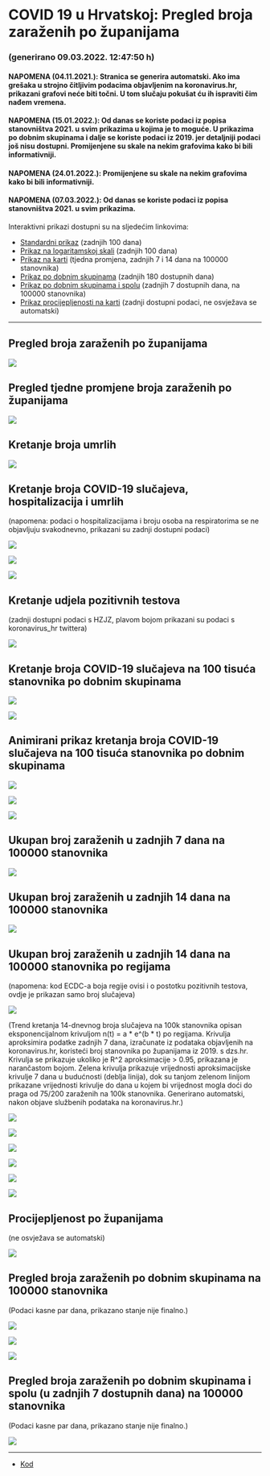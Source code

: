 # COVID 19 u Hrvatskoj: Pregled broja zaraženih po županijama

### (generirano 09.03.2022. 12:47:50 h)

#### NAPOMENA (04.11.2021.): Stranica se generira automatski. Ako ima grešaka u strojno čitljivim podacima objavljenim na koronavirus.hr, prikazani grafovi neće biti točni. U tom slučaju pokušat ću ih ispraviti čim nađem vremena.

#### NAPOMENA (15.01.2022.): Od danas se koriste podaci iz popisa stanovništva 2021. u svim prikazima u kojima je to moguće. U prikazima po dobnim skupinama i dalje se koriste podaci iz 2019. jer detaljniji podaci još nisu dostupni. Promijenjene su skale na nekim grafovima kako bi bili informativniji.

#### NAPOMENA (24.01.2022.): Promijenjene su skale na nekim grafovima kako bi bili informativniji.

#### NAPOMENA (07.03.2022.): Od danas se koriste podaci iz popisa stanovništva 2021. u svim prikazima.

Interaktivni prikazi dostupni su na sljedećim linkovima:

- [Standardni prikaz](html/index.html) (zadnjih 100 dana)
- [Prikaz na logaritamskoj skali](html/index_log.html) (zadnjih 100 dana)
- [Prikaz na karti](html/index_map.html) (tjedna promjena, zadnjih 7 i 14 dana na 100000 stanovnika)
- [Prikaz po dobnim skupinama](html/index_per_age.html) (zadnjih 180 dostupnih dana)
- [Prikaz po dobnim skupinama i spolu](html/index_pyramid.html) (zadnjih 7 dostupnih dana, na 100000 stanovnika)
- [Prikaz procijepljenosti na karti](html/index_vaccination.html) (zadnji dostupni podaci, ne osvježava se automatski)

-----

## Pregled broja zaraženih po županijama

![](img/2022_03_08_line_plots.png)

## Pregled tjedne promjene broja zaraženih po županijama

![](img/2022_03_08_map.png)

## Kretanje broja umrlih

![](img/2022_03_08_deaths_shaded.png)

## Kretanje broja COVID-19 slučajeva, hospitalizacija i umrlih

(napomena: podaci o hospitalizacijama i broju osoba na respiratorima se ne objavljuju svakodnevno, prikazani su zadnji dostupni podaci)

![](img/2022_03_08_cases_hospitalisations_deaths.png)

![](img/2022_03_08_cases_hospitalisations_deaths_log.png)

![](img/2022_03_08_cases_hospitalisations_deaths_log_age.png)

## Kretanje udjela pozitivnih testova

(zadnji dostupni podaci s HZJZ, plavom bojom prikazani su podaci s koronavirus_hr twittera)

![](img/2022_03_08_percentage_positive_tests.png)

## Kretanje broja COVID-19 slučajeva na 100 tisuća stanovnika po dobnim skupinama

![](img/2022_03_08_cases_per_age_group_lines.png)

![](img/2022_03_08_cases_per_age_group_lines_log.png)

## Animirani prikaz kretanja broja COVID-19 slučajeva na 100 tisuća stanovnika po dobnim skupinama

![](img/2022_03_08anim_aug_1200.gif)

![](img/anim_cases_2022_03_08_vs_2020.gif)

![](img/2022_03_08all_counties_dots.png)

## Ukupan broj zaraženih u zadnjih 7 dana na 100000 stanovnika

![](img/2022_03_08_map_7_day_per_100k.png)

## Ukupan broj zaraženih u zadnjih 14 dana na 100000 stanovnika

![](img/2022_03_08_map_14_day_per_100k.png)

## Ukupan broj zaraženih u zadnjih 14 dana na 100000 stanovnika po regijama

(napomena: kod ECDC-a boja regije ovisi i o postotku pozitivnih testova, ovdje je prikazan samo broj slučajeva)

![](img/2022_03_08_map_14_day_per_100k_region.png)

(Trend kretanja 14-dnevnog broja slučajeva na 100k stanovnika opisan eksponencijalnom krivuljom n(t) = a * e^(b * t) po regijama. Krivulja aproksimira podatke zadnjih 7 dana, izračunate iz podataka objavljenih na koronavirus.hr, koristeći broj stanovnika po županijama iz 2019. s dzs.hr. Krivulja se prikazuje ukoliko je R^2 aproksimacije > 0.95, prikazana je narančastom bojom. Zelena krivulja prikazuje vrijednosti aproksimacijske krivulje 7 dana u budućnosti (deblja linija), dok su tanjom zelenom linijom prikazane vrijednosti krivulje do dana u kojem bi vrijednost mogla doći do praga od 75/200 zaraženih na 100k stanovnika. Generirano automatski, nakon objave službenih podataka na koronavirus.hr.)

![](img/2022_03_08_current_Jadranska_Hrvatska.png)

![](img/2022_03_08_current_Panonska_Hrvatska.png)

![](img/2022_03_08_current_Grad_Zagreb.png)

![](img/2022_03_08_current_Sjeverna_Hrvatska.png)

![](img/2022_03_08_current_Republika_Hrvatska.png)

![](img/2022_03_08_cases_hospitalisations_deaths_Republika_Hrvatska.png)

## Procijepljenost po županijama

(ne osvježava se automatski)

![](img/2022_03_08_vaccination.png)

## Pregled broja zaraženih po dobnim skupinama na 100000 stanovnika

(Podaci kasne par dana, prikazano stanje nije finalno.)

![](img/2022_03_08_per_age_group.png)

![](img/2022_03_08_per_age_group_all_0.png)

![](img/2022_03_08_per_age_group_all_1.png)

## Pregled broja zaraženih po dobnim skupinama i spolu (u zadnjih 7 dostupnih dana) na 100000 stanovnika

(Podaci kasne par dana, prikazano stanje nije finalno.)

![](img/2022_03_08_pyramid.png)

-----

- [Kod](https://github.com/ppalasek/covid_plots_croatia)

